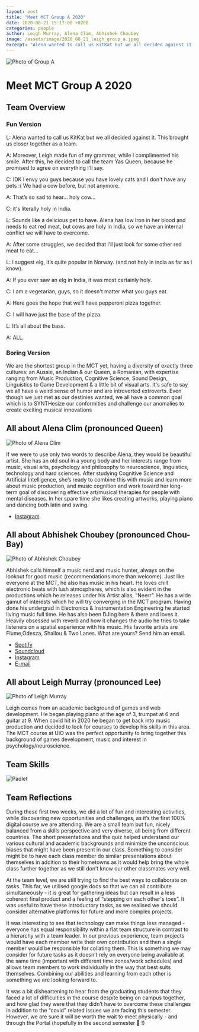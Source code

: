 ```yaml
---
layout: post
title: "Meet MCT Group A 2020"
date: 2020-08-21 15:17:00 +0200
categories: people
author: Leigh Murray, Alena Clim, Abhishek Choubey  
image: /assets/image/2020_08_21_leigh_group_a.jpeg
excerpt: "Alena wanted to call us KitKat but we all decided against it."
---
```


![Photo of Group A](/assets/image/2020_08_21_leigh_group_a.jpeg "Group A")


# Meet MCT Group A 2020

## Team Overview

### Fun Version

L: Alena wanted to call us KitKat but we all decided against it. This brought us closer together as a team.

A: Moreover, Leigh made fun of my grammar, while I complimented his smile. After this, he decided to call the team Yas Queen, because he promised to agree on everything I’ll say.

C: IDK I envy you guys because you have lovely cats and I don't have any pets :( We had a cow before, but not anymore.

A: That’s so sad to hear… holy cow…

C: it's literally holy in India.

L: Sounds like a delicious pet to have. Alena has low Iron in her blood and needs to eat red meat, but cows are holy in India, so we have an internal conflict we will have to overcome.

A: After some struggles, we decided that I’ll just look for some other red meat to eat…

L: I suggest elg, it’s quite popular in Norway. (and not holy in india as far as I know).

A: If you ever saw an elg in India, it was most certainly holy.

C: I am a vegetarian, guys, so it doesn't matter what you guys eat.

A: Here goes the hope that we’ll have pepperoni pizza together.

C: I will have just the base of the pizza.

L: It’s all about the bass.

A: ALL.

### Boring Version

We are the shortest group in the MCT yet, having a diversity of exactly three cultures: an Aussie, an Indian & our Queen, a Romanian, with expertise ranging from Music Production, Cognitive Science, Sound Design, Linguistics to Game Development & a little bit of visual arts. It's safe to say we all have a weird sense of humor and are introverted extroverts. Even though we just met as our destinies wanted, we all have a common goal which is to SYNTHesize our conformities and challenge our anomalies to create exciting musical innovations


## All about Alena Clim (pronounced Queen)

![Photo of Alena Clim](/assets/image/2020_08_21_leigh_alena.jpeg "Alena Clim")


If we were to use only two words to describe Alena, they would be beautiful artist. She has an old soul in a young body and her interests range from music, visual arts, psychology and philosophy to neuroscience, linguistics, technology and hard sciences. After studying Cognitive Science and Artificial Intelligence, she’s ready to combine this with music and learn more about music production, and music cognition and work toward her long-term goal of discovering effective art/musical therapies for people with mental diseases. In her spare time she likes creating artworks, playing piano and dancing both latin and swing.


* [Instagram](https://www.instagram.com/alenaclim/)



## All about Abhishek Choubey (pronounced Chou-Bay)

![Photo of Abhishek Choubey](/assets/image/2020_08_21_leigh_abhishek.jpg "Abhishek Choubey")


Abhishek calls himself a music nerd and music hunter, always on the lookout for good music (recommendations more than welcome). Just like everyone at the MCT, he also has music in his heart. He loves chill electronic beats with lush atmospheres, which is also evident in the productions which he releases under his Artist alias, “Neerr”. He has a wide gamut of interests which he will try converging in the MCT program. Having done his undergrad in Electronics & Instrumentation Engineering he started living music full time.  He has also been DJing here & there and loves it. Heavily obsessed with reverb and how it changes the audio he tries to take listeners on a spatial experience with his music. His favorite artists are Flume,Odesza, Shallou & Two Lanes. What are yours? Send him an email.

* [Spotify](https://open.spotify.com/artist/2wZF85OxHSKPqKozl0DiQp?si=ai0GX8MbQQWOsCfibW9dQA)
* [Soundcloud](https://soundcloud.com/neer-choubey)
* [Instagram](https://www.instagram.com/neerrmusicin/)
* [E-mail](mailto:neerrmusicin@gmail.com)


## All about Leigh Murray (pronounced Lee)

![Photo of Leigh Murray](/assets/image/2020_08_21_leigh_me.jpg "Leigh Murray")

Leigh comes from an academic background of games and web development. He began playing piano at the age of 3, trumpet at 6 and guitar at 9.  When covid hit in 2020 he began to get back into music production and decided to look for courses to develop his skills in this area. The MCT course at UiO was the perfect opportunity to bring together this background of games development, music and interest in psychology/neuroscience.

## Team Skills

![Padlet](/assets/image/2020_08_21_leigh_padlet.jpg "Padlet")


## Team Reflections


During these first two weeks, we did a lot of fun and interesting activities, while discovering new opportunities and challenges, as it’s the first 100% digital course we are attending. We are a small team but fun, nicely balanced from a skills perspective and very diverse, all being from different countries. The short presentations and the quiz helped understand our various cultural and academic backgrounds and minimize the unconscious biases that might have been present in our class. Something to consider might be to have each class member do similar presentations about themselves in addition to their hometowns as it would help bring the whole class further together as we still don’t know our other classmates very well.

At the team level, we are still trying to find the best ways to collaborate on tasks.  This far, we utilised google docs so that we can all contribute simultaneously - it is great for gathering ideas but can result in a less coherent final product and a feeling of “stepping on each other's toes”. It was useful to have these introductory tasks, as we realised we should consider alternative platforms for future and more complex projects. 

It was interesting to see that technology can make things less managed - everyone has equal responsibility within a flat team structure in contrast to a hierarchy with a team leader. In our previous experience, team projects would have each member write their own contribution and then a single member would be responsible for collating them. This is something we may consider for future tasks as it doesn’t rely on everyone being available at the same time (important with different time zones/work schedules) and allows team members to work individually in the way that best suits themselves. Combining our abilities and learning from each other is something we are looking forward to. 

It was a bit disheartening to hear from the graduating students that they faced a lot of difficulties in the course despite being on campus together, and how glad they were that they didn’t have to overcome these challenges in addition to the “covid” related issues we are facing this semester. However, we are sure it will be worth the wait to meet physically - and through the Portal (hopefully in the second semester 🤞 !)

